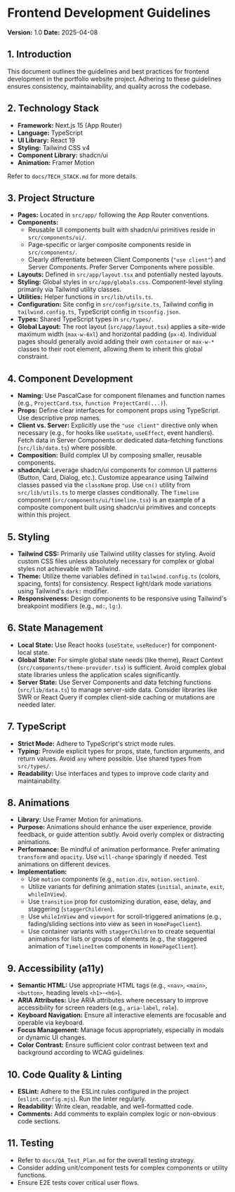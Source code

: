 # Frontend Development Guidelines

**Version:** 1.0
**Date:** 2025-04-08

## 1. Introduction

This document outlines the guidelines and best practices for frontend development in the portfolio website project. Adhering to these guidelines ensures consistency, maintainability, and quality across the codebase.

## 2. Technology Stack

*   **Framework:** Next.js 15 (App Router)
*   **Language:** TypeScript
*   **UI Library:** React 19
*   **Styling:** Tailwind CSS v4
*   **Component Library:** shadcn/ui
*   **Animation:** Framer Motion

Refer to `docs/TECH_STACK.md` for more details.

## 3. Project Structure

*   **Pages:** Located in `src/app/` following the App Router conventions.
*   **Components:**
    *   Reusable UI components built with shadcn/ui primitives reside in `src/components/ui/`.
    *   Page-specific or larger composite components reside in `src/components/`.
    *   Clearly differentiate between Client Components (`"use client"`) and Server Components. Prefer Server Components where possible.
*   **Layouts:** Defined in `src/app/layout.tsx` and potentially nested layouts.
*   **Styling:** Global styles in `src/app/globals.css`. Component-level styling primarily via Tailwind utility classes.
*   **Utilities:** Helper functions in `src/lib/utils.ts`.
*   **Configuration:** Site config in `src/config/site.ts`, Tailwind config in `tailwind.config.ts`, TypeScript config in `tsconfig.json`.
*   **Types:** Shared TypeScript types in `src/types/`.
*   **Global Layout:** The root layout (`src/app/layout.tsx`) applies a site-wide maximum width (`max-w-6xl`) and horizontal padding (`px-4`). Individual pages should generally avoid adding their own `container` or `max-w-*` classes to their root element, allowing them to inherit this global constraint.

## 4. Component Development

*   **Naming:** Use PascalCase for component filenames and function names (e.g., `ProjectCard.tsx`, `function ProjectCard(...)`).
*   **Props:** Define clear interfaces for component props using TypeScript. Use descriptive prop names.
*   **Client vs. Server:** Explicitly use the `"use client"` directive only when necessary (e.g., for hooks like `useState`, `useEffect`, event handlers). Fetch data in Server Components or dedicated data-fetching functions (`src/lib/data.ts`) where possible.
*   **Composition:** Build complex UI by composing smaller, reusable components.
*   **shadcn/ui:** Leverage shadcn/ui components for common UI patterns (Button, Card, Dialog, etc.). Customize appearance using Tailwind classes passed via the `className` prop. Use `cn()` utility from `src/lib/utils.ts` to merge classes conditionally. The `Timeline` component (`src/components/ui/timeline.tsx`) is an example of a composite component built using shadcn/ui primitives and concepts within this project.

## 5. Styling

*   **Tailwind CSS:** Primarily use Tailwind utility classes for styling. Avoid custom CSS files unless absolutely necessary for complex or global styles not achievable with Tailwind.
*   **Theme:** Utilize theme variables defined in `tailwind.config.ts` (colors, spacing, fonts) for consistency. Respect light/dark mode variations using Tailwind's `dark:` modifier.
*   **Responsiveness:** Design components to be responsive using Tailwind's breakpoint modifiers (e.g., `md:`, `lg:`).

## 6. State Management

*   **Local State:** Use React hooks (`useState`, `useReducer`) for component-local state.
*   **Global State:** For simple global state needs (like theme), React Context (`src/components/theme-provider.tsx`) is sufficient. Avoid complex global state libraries unless the application scales significantly.
*   **Server State:** Use Server Components and data fetching functions (`src/lib/data.ts`) to manage server-side data. Consider libraries like SWR or React Query if complex client-side caching or mutations are needed later.

## 7. TypeScript

*   **Strict Mode:** Adhere to TypeScript's strict mode rules.
*   **Typing:** Provide explicit types for props, state, function arguments, and return values. Avoid `any` where possible. Use shared types from `src/types/`.
*   **Readability:** Use interfaces and types to improve code clarity and maintainability.

## 8. Animations

*   **Library:** Use Framer Motion for animations.
*   **Purpose:** Animations should enhance the user experience, provide feedback, or guide attention subtly. Avoid overly complex or distracting animations.
*   **Performance:** Be mindful of animation performance. Prefer animating `transform` and `opacity`. Use `will-change` sparingly if needed. Test animations on different devices.
*   **Implementation:**
    *   Use `motion` components (e.g., `motion.div`, `motion.section`).
    *   Utilize variants for defining animation states (`initial`, `animate`, `exit`, `whileInView`).
    *   Use `transition` prop for customizing duration, ease, delay, and staggering (`staggerChildren`).
    *   Use `whileInView` and `viewport` for scroll-triggered animations (e.g., fading/sliding sections into view as seen in `HomePageClient`).
    *   Use container variants with `staggerChildren` to create sequential animations for lists or groups of elements (e.g., the staggered animation of `TimelineItem` components in `HomePageClient`).
## 9. Accessibility (a11y)

*   **Semantic HTML:** Use appropriate HTML tags (e.g., `<nav>`, `<main>`, `<button>`, heading levels `<h1>`-`<h6>`).
*   **ARIA Attributes:** Use ARIA attributes where necessary to improve accessibility for screen readers (e.g., `aria-label`, `role`).
*   **Keyboard Navigation:** Ensure all interactive elements are focusable and operable via keyboard.
*   **Focus Management:** Manage focus appropriately, especially in modals or dynamic UI changes.
*   **Color Contrast:** Ensure sufficient color contrast between text and background according to WCAG guidelines.

## 10. Code Quality & Linting

*   **ESLint:** Adhere to the ESLint rules configured in the project (`eslint.config.mjs`). Run the linter regularly.
*   **Readability:** Write clean, readable, and well-formatted code.
*   **Comments:** Add comments to explain complex logic or non-obvious code sections.

## 11. Testing

*   Refer to `docs/QA_Test_Plan.md` for the overall testing strategy.
*   Consider adding unit/component tests for complex components or utility functions.
*   Ensure E2E tests cover critical user flows.

